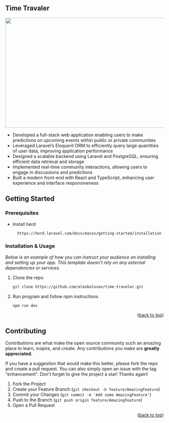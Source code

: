 <!-- ABOUT THE PROJECT -->
## Time Travaler

<p align="center">
  <img src="https://github.com/alexbolovan/time-travaler/blob/master/docs/time-traveler.png" width="512" height="350" align="center">
</p>

- Developed a full-stack web application enabling users to make predictions on upcoming events within public or private communities  
- Leveraged Laravel’s Eloquent ORM to efficiently query large quantities of user data, improving application performance  
- Designed a scalable backend using Laravel and PostgreSQL, ensuring efficient data retrieval and storage  
- Implemented real-time community interactions, allowing users to engage in discussions and predictions  
- Built a modern front-end with React and TypeScript, enhancing user experience and interface responsiveness  


<!-- GETTING STARTED -->
## Getting Started

### Prerequisites

* Install herd
  ```sh
    https://herd.laravel.com/docs/macos/getting-started/installation
  ```

### Installation & Usage

_Below is an example of how you can instruct your audience on installing and setting up your app. This template doesn't rely on any external dependencies or services._

1. Clone the repo
   ```sh
   git clone https://github.com/alexbolovan/time-traveler.git 
   ```
2. Run program and follow npm instructions
   ```sh
   npm run dev
   ```
<p align="right">(<a href="#readme-top">back to top</a>)</p>

<!-- CONTRIBUTING -->
## Contributing

Contributions are what make the open source community such an amazing place to learn, inspire, and create. Any contributions you make are **greatly appreciated**.

If you have a suggestion that would make this better, please fork the repo and create a pull request. You can also simply open an issue with the tag "enhancement".
Don't forget to give the project a star! Thanks again!

1. Fork the Project
2. Create your Feature Branch (`git checkout -b feature/AmazingFeature`)
3. Commit your Changes (`git commit -m 'Add some AmazingFeature'`)
4. Push to the Branch (`git push origin feature/AmazingFeature`)
5. Open a Pull Request

<p align="right">(<a href="#readme-top">back to top</a>)</p>